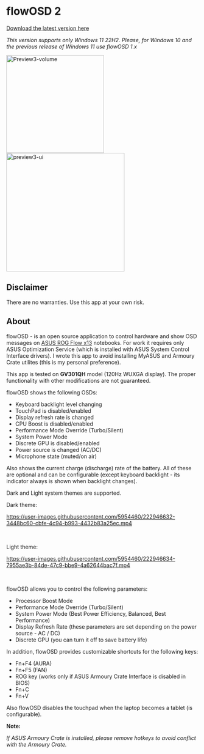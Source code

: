 # flowOSD 2

[Download the latest version here](https://github.com/albertakhmetov/flowOSD/releases/download/v2.0.2/flowOSD-2.0.2.exe)

*This version supports only Windows 11 22H2. Please, for Windows 10 and the previous release of Windows 11 use flowOSD 1.x*

<img width="256" alt="Preview3-volume" src="https://user-images.githubusercontent.com/5954460/222946809-2a7b5abe-9834-4a63-9588-a8e04d135a05.png">

<img width="310" alt="preview3-ui" src="https://user-images.githubusercontent.com/5954460/222946644-e967cba8-99cc-40b8-b23b-8cf9e8ca950b.png">

## Disclaimer

There are no warranties. Use this app at your own risk.

## About

flowOSD - is an open source application to control hardware and show OSD messages on [ASUS ROG Flow x13](https://rog.asus.com/laptops/rog-flow/2021-rog-flow-x13-series/) notebooks. For work it requires only ASUS Optimization Service (which is installed with ASUS System Control Interface drivers). I wrote this app to avoid installing MyASUS and Armoury Crate utilites (this is my personal preference).

This app is tested on **GV301QH** model (120Hz WUXGA display). The proper functionality with other modifications are not guaranteed. 

flowOSD shows the following OSDs:

* Keyboard backlight level changing
* TouchPad is disabled/enabled
* Display refresh rate is changed
* CPU Boost is disabled/enabled
* Performance Mode Override (Turbo/Silent)
* System Power Mode
* Discrete GPU is disabled/enabled
* Power source is changed (AC/DC)
* Microphone state (muted/on air)

Also shows the current charge (discharge) rate of the battery. All of these are optional and can be configurable (except keyboard backlight - its indicator always is shown when backlight changes).

Dark and Light system themes are supported.

Dark theme:

https://user-images.githubusercontent.com/5954460/222946632-3448bc60-cbfe-4c94-b993-4432b83a25ec.mp4

<br/>

Light theme:

https://user-images.githubusercontent.com/5954460/222946634-7955ae3b-84de-47c9-bbe9-4a62644bac7f.mp4

<br/>

flowOSD allows you to control the following parameters:

* Processor Boost Mode
* Performance Mode Override (Turbo/Silent)
* System Power Mode (Best Power Efficiency, Balanced, Best Performance)
* Display Refresh Rate (these parameters are set depending on the power source - AC / DC)
* Discrete GPU (you can turn it off to save battery life)

In addition, flowOSD provides customizable shortcuts for the following keys:

* Fn+F4 (AURA)
* Fn+F5 (FAN)
* ROG key (works only if ASUS Armoury Crate Interface is disabled in BIOS)
* Fn+C
* Fn+V

Also flowOSD disables the touchpad when the laptop becomes a tablet (is configurable).

**Note:**

*If ASUS Armoury Crate is installed, please remove hotkeys to avoid conflict with the Armoury Crate.*
